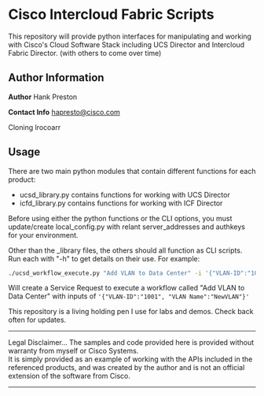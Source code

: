 # Cisco Intercloud Fabric Scripts

This repository will provide python interfaces for manipulating and working with
Cisco's Cloud Software Stack including UCS Director and Intercloud Fabric Director.
(with others to come over time)

## Author Information

**Author** Hank Preston

**Contact Info** hapresto@cisco.com

Cloning lrocoarr


## Usage

There are two main python modules that contain different functions for each product:

 * ucsd_library.py contains functions for working with UCS Director
 * icfd_library.py contains functions for working with ICF Director

Before using either the python functions or the CLI options, you must update/create
local_config.py with relant server_addresses and authkeys for your environment.

Other than the _library files, the others should all function as CLI scripts.
Run each with "-h" to get details on their use.  For example:

```bash
./ucsd_workflow_execute.py "Add VLAN to Data Center" -i '{"VLAN-ID":"1001", "VLAN Name":"NewVLAN"}'
``` 

Will create a Service Request to execute a workflow called "Add VLAN to Data Center"
with inputs of  ``` '{"VLAN-ID":"1001", "VLAN Name":"NewVLAN"}' ```

This repository is a living holding pen I use for labs and demos.  Check back often for updates.

****************************************************************************************************
Legal Disclaimer... 
The samples and code provided here is provided without warranty from myself or Cisco Systems.  
It is simply provided as an example of working with the APIs included in the referenced products, 
and was created by the author and is not an official extension of the software from Cisco.  
****************************************************************************************************
